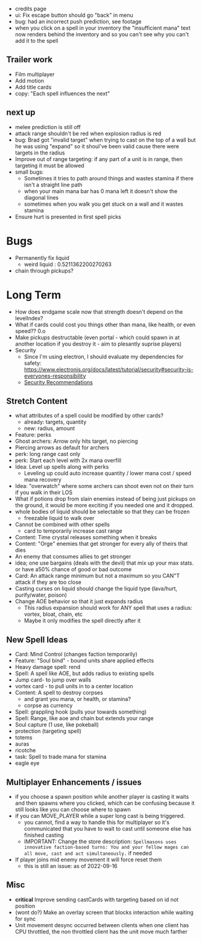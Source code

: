 - credits page
- ui: Fix escape button should go "back" in menu
- bug: had an incorrect push prediction, see footage
- when you click on a spell in your inventory the "insufficient mana" text now renders behind the inventory and so you can't see why you can't add it to the spell

## Trailer work
- Film multiplayer
- Add motion
- Add title cards
- copy: "Each spell influences the next"
## next up
- melee prediction is still off
- attack range shouldn't be red when explosion radius is red
- bug: Brad got "invalid target" when trying to cast on the top of a wall but he was using "expand" so it shoul've been valid cause there were targets in the radius
- Improve out of range targeting: if any part of a unit is in range, then targeting it must be allowed
- small bugs:
    - Sometimes it tries to path around things and wastes stamina if there isn't a straight line path
    - when your main mana bar has 0 mana left it doesn't show the diagonal lines
    - sometimes when you walk you get stuck on a wall and it wastes stamina
- Ensure hurt is presented in first spell picks
# Bugs
- Permanently fix liquid
    - weird liquid : 0.5211362200270263
- chain through pickups?

# Long Term
- How does endgame scale now that strength doesn't depend on the levelIndex?
- What if cards could cost you things other than mana, like health, or even speed?? 0.o
- Make pickups destructable (even portal - which could spawn in at another location if you destroy it - aim to plesantly suprise players)
- Security
    - Since I'm using electron, I should evaluate my dependencies for safety: https://www.electronjs.org/docs/latest/tutorial/security#security-is-everyones-responsibility
    - [Security Recommendations](https://www.electronjs.org/docs/latest/tutorial/security#checklist-security-recommendations)

## Stretch Content
- what attributes of a spell could be modified by other cards?
    - already: targets, quantity
    - new: radius, amount
- Feature: perks
- Ghost archers: Arrow only hits target, no piercing
- Piercing arrows as default for archers
- perk: long range cast only
- perk: Start each level with 2x mana overfill
- Idea: Level up spells along with perks
    - Leveling up could auto increase quantity / lower mana cost / speed mana recovery
- Idea: "overwatch" where some archers can shoot even not on their turn if you walk in their LOS
- What if potions drop from slain enemies instead of being just pickups on the ground, it would be more exciting if you needed one and it dropped.
- whole bodies of liquid should be selectable so that they can be frozen
    - freezable liquid to walk over
- Cannot be combined with other spells
    - card to temporarily increase cast range
- Content: Time crystal releases something when it breaks
- Content: "Orge" enemies that get stronger for every ally of theirs that dies
- An enemy that consumes allies to get stronger
- idea; one use bargains (deals with the devil) that mix up your max stats.  or have a50% chance of good or bad outcome
- Card: An attack range minimum but not a maximum so you CAN"T attack if they are too close
- Casting curses on liquid should change the liquid type (lava/hurt, purify/water, poison)
- Change AOE behavior so that it just expands radius
    - This radius expansion should work for ANY spell that uses a radius: vortex, bloat, chain, etc
    - Maybe it only modifies the spell directly after it

## New Spell Ideas
- Card: Mind Control (changes faction temporarily)
- Feature: "Soul bind" - bound units share applied effects
- Heavy damage spell: rend
- Spell: A spell like AOE, but adds radius to existing spells
- Jump card- to jump over walls
- vortex card - to pull units in to a center location
- Content: A spell to destroy corpses
    - and grant you mana, or health, or stamina?
    - corpse as currency
- Spell: grappling hook (pulls your towards something)
- Spell: Range, like aoe and chain but extends your range
- Soul capture (1 use, like pokeball)
- protection (targeting spell)
- totems
- auras
- ricotche
- task: Spell to trade mana for stamina
- eagle eye

## Multiplayer Enhancements / issues
- if you choose a spawn position while another player is casting it waits and then spawns where you clicked, which can be confusing because it still looks like you can choose where to spawn
- if you can MOVE_PLAYER while a super long cast is being triggered.
    - you cannot, find a way to handle this for multiplayer so it's communicated that you have to wait to cast until someone else has finished casting
    - IMPORTANT: Change the store description:  `Spellmasons uses innovative faction-based turns: You and your fellow mages can all move, cast and act simultaneously.` if needed
- If player joins mid enemy movement it will force reset them
    - this is still an issue: as of 2022-09-16
## Misc
- **critical** Improve sending castCards with targeting based on id not position
- (wont do?) Make an overlay screen that blocks interaction while waiting for sync
- Unit movement desync occurred between clients when one client has CPU throttled, the non throttled client has the unit move much farther